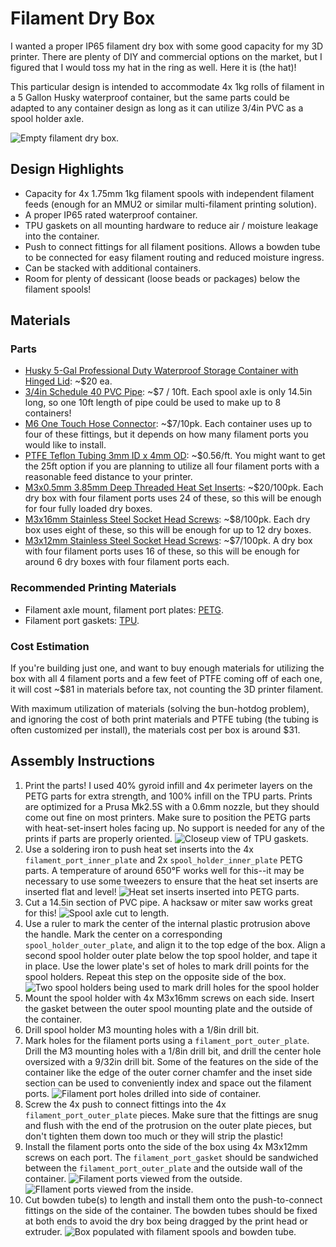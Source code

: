 # Filament Dry Box

I wanted a proper IP65 filament dry box with some good capacity for my 3D printer. There are plenty of DIY and commercial options on the market, but I figured that I would toss my hat in the ring as well. Here it is (the hat)!

This particular design is intended to accommodate 4x 1kg rolls of filament in a 5 Gallon Husky waterproof container, but the same parts could be adapted to any container design as long as it can utilize 3/4in PVC as a spool holder axle.

![Empty filament dry box.](images/empty_box.jpg "Empty Dry Box")

## Design Highlights
* Capacity for 4x 1.75mm 1kg filament spools with independent filament feeds (enough for an MMU2 or similar multi-filament printing solution).
* A proper IP65 rated waterproof container.
* TPU gaskets on all mounting hardware to reduce air / moisture leakage into the container.
* Push to connect fittings for all filament positions. Allows a bowden tube to be connected for easy filament routing and reduced moisture ingress.
* Can be stacked with additional containers.
* Room for plenty of dessicant (loose beads or packages) below the filament spools! 

## Materials
### Parts
* [Husky 5-Gal Professional Duty Waterproof Storage Container with Hinged Lid](https://www.homedepot.com/p/Husky-5-Gal-Professional-Duty-Waterproof-Storage-Container-with-Hinged-Lid-in-Red-248918/313861296): ~$20 ea.
* [3/4in Schedule 40 PVC Pipe](https://www.homedepot.com/p/Charlotte-Pipe-3-4-in-x-10-ft-PVC-Schedule-40-Pressure-Plain-End-Pipe-PVC-04007-0600/100348472): ~$7 / 10ft. Each spool axle is only 14.5in long, so one 10ft length of pipe could be used to make up to 8 containers!
* [M6 One Touch Hose Connector](https://amzn.to/3cq630g): ~$7/10pk. Each container uses up to four of these fittings, but it depends on how many filament ports you would like to install.
* [PTFE Teflon Tubing 3mm ID x 4mm OD](https://amzn.to/4grOrgr): ~$0.56/ft. You might want to get the 25ft option if you are planning to utilize all four filament ports with a reasonable feed distance to your printer.
* [M3x0.5mm 3.85mm Deep Threaded Heat Set Inserts](https://amzn.to/3Q1ZX3A): ~$20/100pk. Each dry box with four filament ports uses 24 of these, so this will be enough for four fully loaded dry boxes.
* [M3x16mm Stainless Steel Socket Head Screws](https://amzn.to/3CCDpnb): ~$8/100pk. Each dry box uses eight of these, so this will be enough for up to 12 dry boxes.
* [M3x12mm Stainless Steel Socket Head Screws](https://amzn.to/3Q27EqF): ~$7/100pk. A dry box with four filament ports uses 16 of these, so this will be enough for around 6 dry boxes with four filament ports each.

### Recommended Printing Materials
* Filament axle mount, filament port plates: [PETG](https://amzn.to/3wFWPno).
* Filament port gaskets: [TPU](https://amzn.to/3e6NNsW).

### Cost Estimation
If you're building just one, and want to buy enough materials for utilizing the box with all 4 filament ports and a few feet of PTFE coming off of each one, it will cost ~$81 in materials before tax, not counting the 3D printer filament.

With maximum utilization of materials (solving the bun-hotdog problem), and ignoring the cost of both print materials and PTFE tubing (the tubing is often customized per install), the materials cost per box is around $31.

## Assembly Instructions
1. Print the parts! I used 40% gyroid infill and 4x perimeter layers on the PETG parts for extra strength, and 100% infill on the TPU parts. Prints are optimized for a Prusa Mk2.5S with a 0.6mm nozzle, but they should come out fine on most printers. Make sure to position the PETG parts with heat-set-insert holes facing up. No support is needed for any of the prints if parts are properly oriented.
![Closeup view of TPU gaskets.](images/gaskets.jpg "TPU Gaskets")
2. Use a soldering iron to push heat set inserts into the 4x `filament_port_inner_plate` and 2x `spool_holder_inner_plate` PETG parts. A temperature of around 650°F works well for this--it may be necessary to use some tweezers to ensure that the heat set inserts are inserted flat and level!
![Heat set inserts inserted into PETG parts.](images/heat_set_inserts.jpg "Heat Set Inserts Installation")
3. Cut a 14.5in section of PVC pipe. A hacksaw or miter saw works great for this!
![Spool axle cut to length.](images/spool_axle.jpg "3/4in PVC Spool Axle")
4. Use a ruler to mark the center of the internal plastic protrusion above the handle. Mark the center on a corresponding `spool_holder_outer_plate`, and align it to the top edge of the box. Align a second spool holder outer plate below the top spool holder, and tape it in place. Use the lower plate's set of holes to mark drill points for the spool holders. Repeat this step on the opposite side of the box.
![Two spool holders being used to mark drill holes for the spool holder](images/spool_marking.jpg "Spool Holder Mounting Hole Marking")
5. Mount the spool holder with 4x M3x16mm screws on each side. Insert the gasket between the outer spool mounting plate and the outside of the container.
6. Drill spool holder M3 mounting holes with a 1/8in drill bit.
7. Mark holes for the filament ports using a `filament_port_outer_plate`. Drill the M3 mounting holes with a 1/8in drill bit, and drill the center hole oversized with a 9/32in drill bit. Some of the features on the side of the container like the edge of the outer corner chamfer and the inset side section can be used to conveniently index and space out the filament ports.
![Filament port holes drilled into side of container.](images/filament_port_holes.jpg "Filament Port Drill Holes")
8. Screw the 4x push to connect fittings into the 4x `filament_port_outer_plate` pieces. Make sure that the fittings are snug and flush with the end of the protrusion on the outer plate pieces, but don't tighten them down too much or they will strip the plastic!
9. Install the filament ports onto the side of the box using 4x M3x12mm screws on each port. The `filament_port_gasket` should be sandwiched between the `filament_port_outer_plate` and the outside wall of the container.
![Filament ports viewed from the outside.](images/filament_ports_outside.jpg "Filament Ports Outside View")
![FIlament ports viewed from the inside.](images/filament_ports_inside.jpg "Filament Ports Inside View")
10. Cut bowden tube(s) to length and install them onto the push-to-connect fittings on the side of the container. The bowden tubes should be fixed at both ends to avoid the dry box being dragged by the print head or extruder.
![Box populated with filament spools and bowden tube.](images/box_with_spools.jpg "Filament Box with Stuff!")
